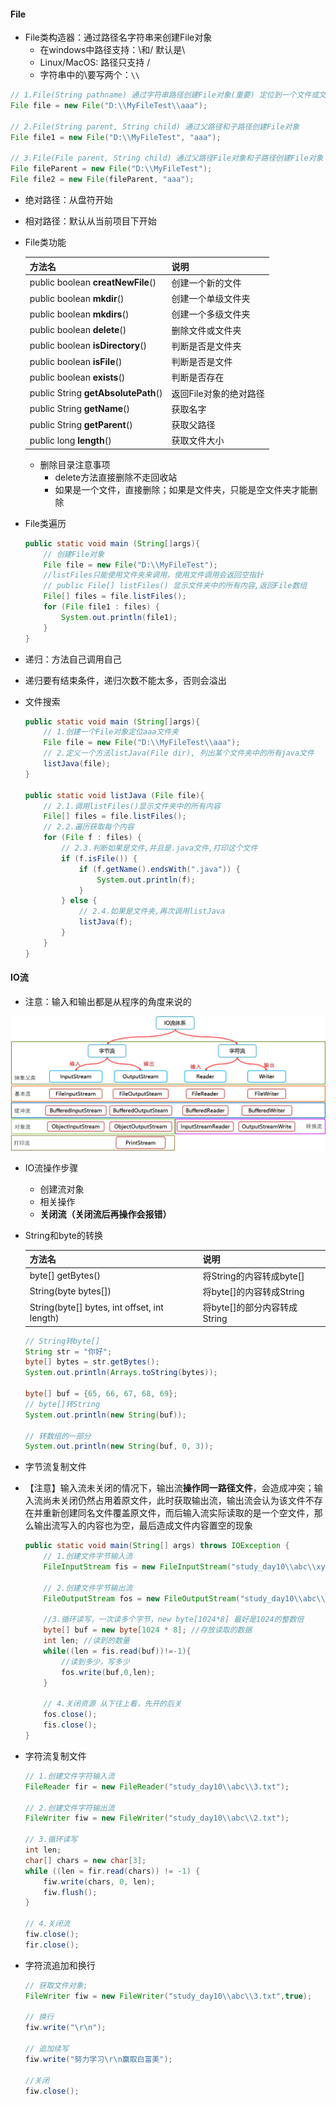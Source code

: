 #### File

- File类构造器：通过路径名字符串来创建File对象
  - 在windows中路径支持：\和/ 默认是\
  - Linux/MacOS: 路径只支持 /
  - 字符串中的\要写两个：`\\`

```java
// 1.File(String pathname) 通过字符串路径创建File对象(重要) 定位到一个文件或文件
File file = new File("D:\\MyFileTest\\aaa");

// 2.File(String parent, String child) 通过父路径和子路径创建File对象
File file1 = new File("D:\\MyFileTest", "aaa");

// 3.File(File parent, String child) 通过父路径File对象和子路径创建File对象
File fileParent = new File("D:\\MyFileTest");
File file2 = new File(fileParent, "aaa");
```



- 绝对路径：从盘符开始
- 相对路径：默认从当前项目下开始



- File类功能

  | 方法名                              | 说明                   |
  | ----------------------------------- | ---------------------- |
  | public boolean **creatNewFile**()   | 创建一个新的文件       |
  | public boolean **mkdir**()          | 创建一个单级文件夹     |
  | public boolean **mkdirs**()         | 创建一个多级文件夹     |
  | public boolean **delete**()         | 删除文件或文件夹       |
  | public boolean **isDirectory**()    | 判断是否是文件夹       |
  | public boolean **isFile**()         | 判断是否是文件         |
  | public boolean **exists**()         | 判断是否存在           |
  | public String **getAbsolutePath**() | 返回File对象的绝对路径 |
  | public String **getName**()         | 获取名字               |
  | public String **getParent**()       | 获取父路径             |
  | public long **length**()            | 获取文件大小           |

  - 删除目录注意事项
    - delete方法直接删除不走回收站
    - 如果是一个文件，直接删除；如果是文件夹，只能是空文件夹才能删除



- File类遍历

  ```java
  public static void main (String[]args){
      // 创建File对象
      File file = new File("D:\\MyFileTest");
      //listFiles只能使用文件夹来调用，使用文件调用会返回空指针
      // public File[] listFiles() 显示文件夹中的所有内容,返回File数组
      File[] files = file.listFiles();
      for (File file1 : files) {
          System.out.println(file1);
      }
  }
  ```

  

- 递归：方法自己调用自己
  
- 递归要有结束条件，递归次数不能太多，否则会溢出
  
- 文件搜索

  ```java
  public static void main (String[]args){
      // 1.创建一个File对象定位aaa文件夹
      File file = new File("D:\\MyFileTest\\aaa");
      // 2.定义一个方法listJava(File dir), 列出某个文件夹中的所有java文件
      listJava(file);
  }
  
  public static void listJava (File file){
      // 2.1.调用listFiles()显示文件夹中的所有内容
      File[] files = file.listFiles();
      // 2.2.遍历获取每个内容
      for (File f : files) {
          // 2.3.判断如果是文件,并且是.java文件,打印这个文件
          if (f.isFile()) {
              if (f.getName().endsWith(".java")) {
                  System.out.println(f);
              }
          } else {
              // 2.4.如果是文件夹,再次调用listJava
              listJava(f);
          }
      }
  }
  ```

  

#### IO流

- 注意：输入和输出都是从程序的角度来说的

![image-20221114195917387](images/image-20221114195917387.png)



- IO流操作步骤
  - 创建流对象
  - 相关操作
  - **关闭流（关闭流后再操作会报错）**



- String和byte的转换

  | 方法名                                       | 说明                         |
  | -------------------------------------------- | ---------------------------- |
  | byte[] getBytes()                            | 将String的内容转成byte[]     |
  | String(byte bytes[])                         | 将byte[]的内容转成String     |
  | String(byte[] bytes, int offset, int length) | 将byte[]的部分内容转成String |
  
  ```java
  // String转byte[]
  String str = "你好";
  byte[] bytes = str.getBytes();
  System.out.println(Arrays.toString(bytes));
  
  byte[] buf = {65, 66, 67, 68, 69};
  // byte[]转String
  System.out.println(new String(buf));
  
  // 转数组的一部分
  System.out.println(new String(buf, 0, 3));
  ```
  
  

- 字节流复制文件

- 【注意】输入流未关闭的情况下，输出流**操作同一路径文件**，会造成冲突；输入流尚未关闭仍然占用着原文件，此时获取输出流，输出流会认为该文件不存在并重新创建同名文件覆盖原文件，而后输入流实际读取的是一个空文件，那么输出流写入的内容也为空，最后造成文件内容置空的现象

  ```java
  public static void main(String[] args) throws IOException {
      // 1.创建文件字节输入流
      FileInputStream fis = new FileInputStream("study_day10\\abc\\xyz.png");
      
      // 2.创建文件字节输出流
      FileOutputStream fos = new FileOutputStream("study_day10\\abc\\xiena.png");
      
      //3.循环读写，一次读多个字节，new byte[1024*8] 最好是1024的整数倍
      byte[] buf = new byte[1024 * 8]; //存放读取的数据
      int len; //读到的数量
      while((len = fis.read(buf))!=-1){
          //读到多少，写多少
          fos.write(buf,0,len);
      }
      
      // 4.关闭资源 从下往上看，先开的后关
      fos.close();
      fis.close();
  }
  ```
  

  
- 字符流复制文件

  ```java
  // 1.创建文件字符输入流
  FileReader fir = new FileReader("study_day10\\abc\\3.txt");
  
  // 2.创建文件字符输出流
  FileWriter fiw = new FileWriter("study_day10\\abc\\2.txt");
  
  // 3.循环读写
  int len;
  char[] chars = new char[3];
  while ((len = fir.read(chars)) != -1) {
      fiw.write(chars, 0, len);
      fiw.flush();
  }
  
  // 4.关闭流
  fiw.close();
  fir.close();
  ```

  

- 字符流追加和换行

  ```java
  // 获取文件对象;
  FileWriter fiw = new FileWriter("study_day10\\abc\\3.txt",true);
  
  // 换行
  fiw.write("\r\n");
  
  // 追加续写
  fiw.write("努力学习\r\n赢取白富美");
  
  //关闭
  fiw.close();
  ```

  



